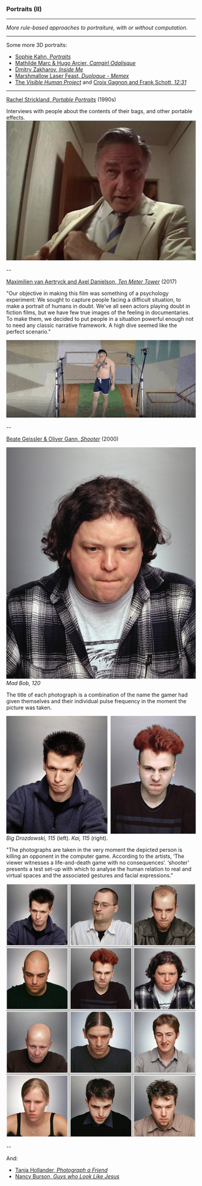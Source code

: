 ### Portraits (II)

---

*More rule-based approaches to portraiture, with or without computation.*

---

Some more 3D portraits: 

* [Sophie Kahn, *Portraits*](https://www.sophiekahn.net/portraits)
* [Mathilde Marc & Hugo Arcier, *Camgirl Odalisque*](http://hugoarcier.com/en/camgirl-odalisque/)
* [Dmitry Zakharov, *Inside Me*](https://vimeo.com/106671329)
* [Marshmallow Laser Feast, *Duologue - Memex*](https://www.youtube.com/watch?v=dFrdG-ZPVLQ)
* [The *Visible Human Project*](https://www.youtube.com/watch?v=dPPjUtiAGYs) and [Croix Gagnon and Frank Schott, *12:31*](http://www.project1231.com/)

---

[Rachel Strickland, *Portable Portraits*](https://vimeo.com/9364721) (1990s)

Interviews with people about the contents of their bags, and other portable effects. 
[![*Portable Portraits*](images/portable-portrait.jpg)](https://vimeo.com/9364721)

--

[Maximilien van Aertryck and Axel Danielson, *Ten Meter Tower*](https://www.nytimes.com/2017/01/30/opinion/ten-meter-tower.html) (2017)

"Our objective in making this film was something of a psychology experiment: We sought to capture people facing a difficult situation, to make a portrait of humans in doubt. We’ve all seen actors playing doubt in fiction films, but we have few true images of the feeling in documentaries. To make them, we decided to put people in a situation powerful enough not to need any classic narrative framework. A high dive seemed like the perfect scenario."

![*Ten Meter Tower*](images/dive.gif)

--

[Beate Geissler & Oliver Gann, *Shooter*](http://www.taubertcontemporary.com/artists/geissler-sann/shooter/) (2000)

![*Shooter*](images/shooter_Mad_Bob_120.jpg)
*Mad Bob, 120*

The title of each photograph is a combination of the name the gamer had given themselves and their individual pulse frequency in the moment the picture was taken. 

![*Shooter*](images/shooter_big_drozdowski_115_kai_115.jpg)
*Big Drozdowski, 115* (left). *Kai, 115* (right). 

"The photographs are taken in the very moment the depicted person is killing an opponent in the computer game. According to the artists, ‘The viewer witnesses a life-and-death game with no consequences’. ‘shooter’ presents a test set-up with which to analyse the human relation to real and virtual spaces and the associated gestures and facial expressions."

![*Shooter*](images/shooter-geissler-sann.png)

--

And: 

* [Tanja Hollander, *Photograph a Friend*](https://www.youtube.com/watch?v=0posLr4TTiI)
* [Nancy Burson, *Guys who Look Like Jesus*](https://raw.githubusercontent.com/golanlevin/ExperimentalCapture/master/docs/images/image-averaging/burson_jesus_guys.jpg)
